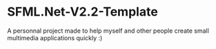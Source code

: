 # SFML.Net-V2.2-Template
A personnal project made to help myself and other people create small multimedia applications quickly :)
